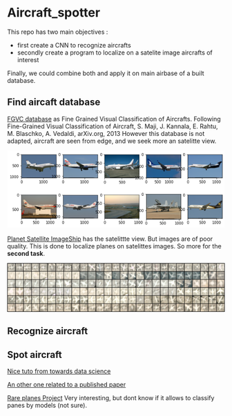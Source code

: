 # Aircraft_spotter

This repo has two main objectives :

- first create a CNN to recognize aircrafts
- secondly create a program to localize on a satelite image aircrafts of interest

Finally, we could combine both and apply it on main airbase of a built database.

## Find aircaft database

[FGVC database](https://www.robots.ox.ac.uk/~vgg/data/fgvc-aircraft/) as Fine Grained Visual Classification of Aircrafts.
Following Fine-Grained Visual Classification of Aircraft, S. Maji, J. Kannala, E. Rahtu, M. Blaschko, A. Vedaldi, arXiv.org, 2013
However this database is not adapted, aircraft are seen from edge, and we seek more an satelitte view.

![image](fgvc_planes.png)

[Planet Satellite ImageShip](https://www.kaggle.com/rhammell/planesnet) has the satelittte view. But images are of poor quality. This is done to localize planes on satelittes images. So more for the **second task**.

![image](planet_satellite.png)

## Recognize aircraft

## Spot aircraft

[Nice tuto from towards data science](https://towardsdatascience.com/airplanes-detection-for-satellite-using-faster-rcnn-d307d58353f1)

[An other one related to a published paper](https://medium.com/the-downlinq/rareplanes-dataset-paper-and-code-release-5b0cba300a0d)

[Rare planes Project](https://www.cosmiqworks.org/rareplanes-public-user-guide/) Very interesting, but dont know if it allows to classify panes by models (not sure).

